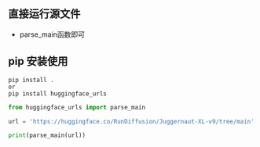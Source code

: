 
## 直接运行源文件

- parse_main函数即可

## pip 安装使用

```shell
pip install .
or 
pip install huggingface_urls
```


```py
from huggingface_urls import parse_main

url = 'https://huggingface.co/RunDiffusion/Juggernaut-XL-v9/tree/main'

print(parse_main(url))
```